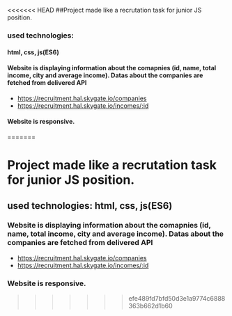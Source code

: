<<<<<<< HEAD
##Project made like a recrutation task for junior JS position.

### used technologies: 
#### html, css, js(ES6)

#### Website is displaying information about the comapnies (id, name, total income, city and average income). Datas about the companies are fetched from delivered API 
- https://recruitment.hal.skygate.io/companies
- https://recruitment.hal.skygate.io/incomes/:id

#### Website is responsive.
=======
# Project made like a recrutation task for junior JS position.

## used technologies: html, css, js(ES6)

### Website is displaying information about the comapnies (id, name, total income, city and average income). Datas about the companies are fetched from delivered API 
- https://recruitment.hal.skygate.io/companies
- https://recruitment.hal.skygate.io/incomes/:id

### Website is responsive.
>>>>>>> efe489fd7bfd50d3e1a9774c6888363b662d1b60
